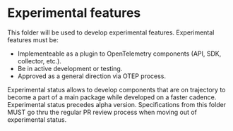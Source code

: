 # Experimental features

This folder will be used to develop experimental features. Experimental features must be:

- Implementeable as a plugin to OpenTelemetry components (API, SDK, collector, etc.).
- Be in active development or testing.
- Approved as a general direction via OTEP process.

Experimental status allows to develop components that are on trajectory to become a part of a main package while developed on a faster cadence. Experimental status precedes alpha version. Specifications from this folder MUST go thru the regular PR review process when moving out of experimental status.
